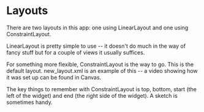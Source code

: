 # Layouts

There are two layouts in this app: one using LinearLayout and one using ConstraintLayout.

LinearLayout is pretty simple to use -- it doesn't do much in the way of fancy stuff but for a couple of views it usually suffices.

For something more flexible, ConstraintLayout is the way to go. This is the default layout. new_layout.xml is an example of this -- a video showing how it was set up can be found in Canvas.

The key things to remember with ConstraintLayout is top, bottom, start (the left of the widget) and end (the right side of the widget). A sketch is sometimes handy.